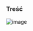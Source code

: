 ### Treść
![image](https://user-images.githubusercontent.com/11476062/63619791-eae14c00-c5ef-11e9-9d2c-132573389f5d.png)
